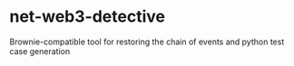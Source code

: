 # net-web3-detective
Brownie-compatible tool for restoring the chain of events and python test case generation
